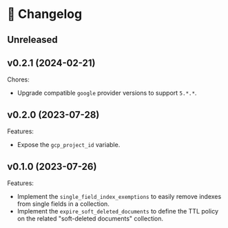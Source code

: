 # 🔖 Changelog

## Unreleased

## v0.2.1 (2024-02-21)

Chores:

- Upgrade compatible `google` provider versions to support `5.*.*`.

## v0.2.0 (2023-07-28)

Features:

- Expose the `gcp_project_id` variable.

## v0.1.0 (2023-07-26)

Features:

- Implement the `single_field_index_exemptions` to easily remove indexes from single fields in a collection.
- Implement the `expire_soft_deleted_documents` to define the TTL policy on the related "soft-deleted documents" collection.
